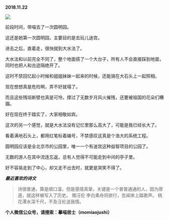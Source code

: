 
          
            
**2018.11.22**



![](//upload-images.jianshu.io/upload_images/51001-422be3a61bbcc524.jpg)




前段时间，带喵去了一次圆明园。

这还是她第一次圆明园，主要目的是去玩儿迷宫。

进去之后，直着走，很快就到大水法了。

大水法和以前完全不同了，整个地面搭了一个大台子，所有人不会直接踩到地面，同时也把人和古迹隔绝开了。

这时不禁回忆起小时候和姐姐妹妹一起来的时候，还能骑在大石头上一起照相。

现在想想真是危险啊，弄不好就塌了。

而且这些残垣断壁也真是可怜，撑过了无数岁月风火摧残，还要被祖国的花朵们糟蹋。

好在现在终于踏实了，大家相敬如宾。

这次的另一个感觉，就是大水法没有记忆里那么高大了，可能是我已经长大了。

看着满地石头上，都用红笔标着编号，不禁感叹这真是个浩大的系统工程。

圆明园应该是全北京市的公园里，唯一一个有迷宫这种益智项目的公园了。

无数的游人在其中流连忘返，总有人觉得不可能走到中间的亭子里。

好不容易走到了中心，却又走不出去时，就更是哭笑不得了。


***最近喜欢的诗文***
>诗很普通，算是顺口溜，但是感情真挚，关键是一个普普通通的人，因为厚道，就这样被写入了历史。
赠汪伦
李白乘舟将欲行，忽闻岸上踏歌声。
桃花潭水深千尺，不及汪伦送我情。




**个人微信公众号，请搜索：摹喵居士（momiaojushi）**

          
        